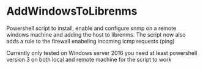 # AddWindowsToLibrenms
Powershell script to install, enable and configure snmp on a remote  windows machine and adding the host to librenms.
The script now also adds a rule to the firewall enabeling incoming icmp requests (ping)

Currently only tested on Windows server 2016 you need at least powershell version 3 on both local and remote machine for the script to work

